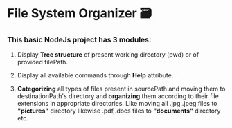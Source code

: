 # File System Organizer 🗃️

### This basic NodeJs project has 3 modules:
1. Display **Tree structure** of present working directory (pwd) or of provided filePath.

2. Display all available commands through **Help** attribute.

3. **Categorizing** all types of files present in sourcePath and moving them to destinationPath's directory
and **organizing** them according to their file extensions in appropriate directories. Like moving all .jpg,.jpeg files to **"pictures"** directory likewise .pdf,.docs files to **"documents"** directory etc.